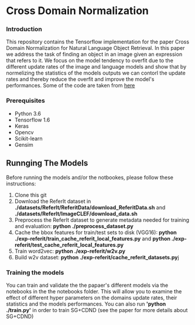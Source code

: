 # Cross Domain Normalization

### Introduction

This repository contains the Tensorflow implementation for the paper Cross Domain Normalization for Natural Language Object Retrieval. In this paper we address the task of finding an object in an image given an expression that refers to it. We focus on the model tendency to overfit due to the different update rates of the image and language models and show that by normelizing the statistics of the models outputs we can contorl the update rates and thereby reduce the overfit and improve the model's performances. Some of the code are taken from [here](https://github.com/ronghanghu/natural-language-object-retrieval)

### Prerequisites
<ul>
<li> Python 3.6
<li> Tensorflow 1.6
<li> Keras
<li> Opencv
<li> Scikit-learn
<li> Gensim
</ul>

## Runnging The Models
Before running the models and/or the notbookes, please follow these instructions:

1. Clone this git 
2. Download the ReferIt dataset in <b>./datasets/ReferIt/ReferitData/download_ReferitData.sh</b> and <b>./datasets/ReferIt/ImageCLEF/download_data.sh</b>
3. Preprocess the ReferIt dataset to generate metadata needed for training and evaluation: <b>python ./preprocess_dataset.py</b>
4. Cache the bbox features for train/test sets to disk (VGG16): <b>python ./exp-referit/train_cache_referit_local_features.py</b> and <b>python ./exp-referit/test_cache_referit_local_features.py</b>
5. Train word2vec: <b>python ./exp-referit/w2v.py</b>
6. Build w2v dataset: <b>python ./exp-referit/cache_referit_datasets.py</b>j

### Training the models

You can train and validate the the papaer's different models via the notebooks in the the notebooks folder. This will allow you to examine the effect of different hyper parameters on the domains update rates, their statistics and the models performances.
You can also run <b>'python ./train.py'</b> in order to train SG+CDND (see the paper for more details about SG+CDND)

